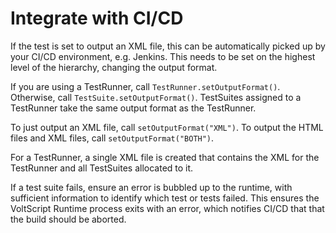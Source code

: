 # Integrate with CI/CD

If the test is set to output an XML file, this can be automatically picked up by your CI/CD environment, e.g. Jenkins. This needs to be set on the highest level of the hierarchy, changing the output format.

If you are using a TestRunner, call `TestRunner.setOutputFormat()`. Otherwise, call `TestSuite.setOutputFormat()`. TestSuites assigned to a TestRunner take the same output format as the TestRunner.

To just output an XML file, call `setOutputFormat("XML")`. To output the HTML files and XML files, call `setOutputFormat("BOTH")`.

For a TestRunner, a single XML file is created that contains the XML for the TestRunner and all TestSuites allocated to it.

If a test suite fails, ensure an error is bubbled up to the runtime, with sufficient information to identify which test or tests failed. This ensures the VoltScript Runtime process exits with an error, which notifies CI/CD that that the build should be aborted.